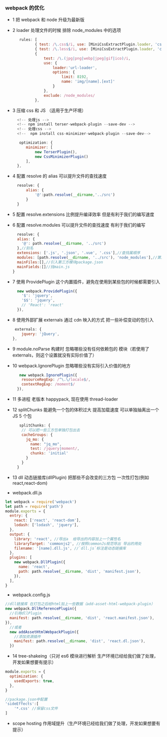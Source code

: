 ### webpack 的优化

- 1 把 webpack 和 node 升级为最新版
- 2 loader 处理文件的时候 排除 node_modules 中的选项

  ```javascript
     rules: [
            { test: /\.css$/i, use: [MiniCssExtractPlugin.loader, 'css-loader', 'less-loader', 'postcss-loader'], exclude: /node_modules/ },
            { test: /\.less$/i, use: [MiniCssExtractPlugin.loader, 'css-loader', 'less-loader', 'postcss-loader'], exclude: /node_modules/ },
            {
                test: /\.(jpg|png|webp|jpeg|gif|ico)/i,
                use: {
                    loader:'url-loader',
                    options: {
                        limit: 8192,
                        name: 'img/[name].[ext]'
                    }
                },
                exclude: /node_modules/
            },
  ```

- 3 压缩 css 和 JS （适用于生产环境）

  ```javascript
    <!-- 处理js -->
    <!-- npm install terser-webpack-plugin --save-dev -->
    <!-- 处理css -->
    <!--  npm install css-minimizer-webpack-plugin --save-dev-->

     optimization: {
        minimizer: [
            new TerserPlugin(),
            new CssMinimizerPlugin()
        ],
    },
  ```

- 4 配置 resolve 的 alias 可以提升文件的查找速度

  ```javascript
    resolve: {
        alias: {
            '@':path.resolve(__dirname,'../src')
        }
    }
  ```

- 5 配置 resolve.extensions 比例提升编译效率 但是有利于我们的编写速度
- 6 配置 resolve.modules 可以提升文件的查找速度 有利于我们的编写

  ```javascript
    resolve: {
    alias: {
      '@': path.resolve(__dirname, '../src')
    },//别名
    extensions: ['.js', '.json', '.vue', '.css'],//查找属顺序
    modules: [path.resolve(__dirname, '../src'), 'node_modules'],//第三方找自己家的
    mainFiles:[],//引入第三方模块package.json
    mainFields:[]//找main.js
  }
  ```

- 7 使用 ProvidePlugin 这个内置插件，避免在使用到某些包的时候都需要引入

  ```javascript
    new webpack.ProvidePlugin({
      '$': 'jquery',
      '$$': 'jquery',
      // 'React': 'react'
    }),
  ```

- 8 使用外部扩展 externals 通过 cdn 映入的方式 把一些补偿变动的包引入
  ```javascript
   externals: {
      jquery: 'jQuery',
  },
  ```
- 9 module.noParse 构建时 忽略哪些没有任何依赖包的 模块（若使用了 externals，则这个设置就没有实际价值了）
- 10 webpack.IgnorePlugin 忽略哪些没有实际引入价值的地方

  ```javascript
     new webpack.IgnorePlugin({
      resourceRegExp: /^\.\/locale$/,
      contextRegExp: /moment$/
    }),
  ```

- 11 多进程 老版本 happypack, 现在使用 thread-loader
- 12 splitChunks 能避免一个包的体积过大 提高加载速度 可以单独抽离出一个 JS 5 个包

  ```javascript
     splitChunks: {
      // 可以把一些三方包单独打包出去
      cacheGroups: {
        jq_mo: {
          name: "jq_mo",
          test: /jquery|moment/,
          chunks: 'initial'
        }
      }
    }
  ```

- 13 dll 动态链接库(dllPlugin) 把那些不会改变的三方包 一次性打包(例如 react,react-dom)

* webpack.dll.js

```javascript
let webpack = require('webpack')
let path = require('path')
module.exports = {
  entry: {
    react: ['react', 'react-dom'],
    lodash: ['lodash', 'jquery'],
  },
  output: {
    library: 'react', //导出a  给导出的内容加上一个属性名
    libraryTarget: 'commonjs2', //按照commonJs规范导出 导出的用处
    filename: '[name].dll.js', //`dll.js`标注是动态链接库
  },
  plugins: [
    new webpack.DllPlugin({
      name: 'react',
      path: path.resolve(__dirname, 'dist', 'manifest.json'),
    }),
  ],
}
```

- webpack.config.js

```javascript
//dll链接库 在打包之后给html加上一些数据（add-asset-html-webpack-plugin）
new webpack.DllReferencePlugin({
  //引用dllPlugin
  manifest: path.resolve(__dirname, 'dist', 'react.manifest.json'),
}),
  //或者
  new addAssetHtmlWebpackPlugin({
    //添加资源插件
    manifest: path.resolve(__dirname, 'dist', 'react.dl.json'),
  })
```

- 14 tree-shakeing（只对 es6 模块进行解析 生产环境已经给我们做了处理，开发如果想要有提示）

```javascript
module.exports = {
  optimization: {
    usedExports: true,
  },
}

//package.json中配置
'sideEffects':[
    '*.css' //保留css文件
]
```

- scope hosting 作用域提升（生产环境已经给我们做了处理，开发如果想要有提示）
